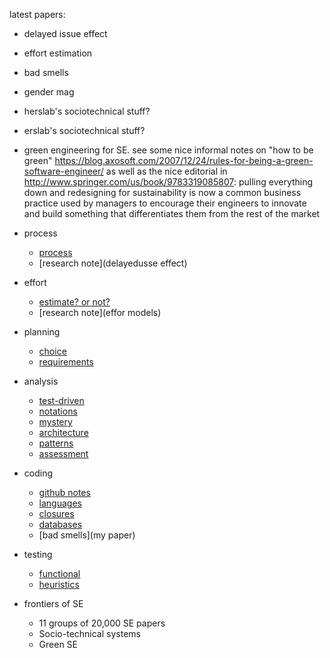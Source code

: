 latest papers:

- delayed issue effect
- effort estimation
- bad smells
- gender mag
- herslab's sociotechnical stuff?
 - erslab's sociotechnical stuff?
- green engineering for SE. see some nice informal notes on "how to be green" https://blog.axosoft.com/2007/12/24/rules-for-being-a-green-software-engineer/ as well as the nice  editorial in http://www.springer.com/us/book/9783319085807: pulling everything down and redesigning for sustainability is now a common  business practice used by managers to encourage their engineers to innovate and build something that differentiates them from the rest of the market



- process
    - [process](doc/10process.md)
    - [research note](delayedusse effect)
- effort
    - [estimate? or not?](doc/50effort.md)
    - [research note](effor models)
- planning
    - [choice](https://goo.gl/fxMvtz)
    - [requirements](https://goo.gl/aLVvrT)
- analysis 
    - [test-driven](doc/40tdd.md)
    - [notations](60notations.md)
    - [mystery](doc/20mystery.md)
    - [architecture](doc/30architectures.md)
    - [patterns](doc/35patterns.md)
    - [assessment](doc/gendermag.md)
- coding
    - [github notes](github.md)
    - [languages](doc/langauges.md)
    - [closures](doc/45closures.md)
    - [databases](doc/31sql.md)
    - [bad smells](my paper)
- testing
    - [functional](doc/80functionalTesting.pdf)
    - [heuristics](doc/81test.md)
- frontiers of SE
    - 11 groups of 20,000 SE papers 
    - Socio-technical systems
    - Green SE 


